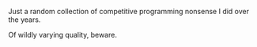 Just a random collection of competitive programming nonsense I did over the years.

Of wildly varying quality, beware.